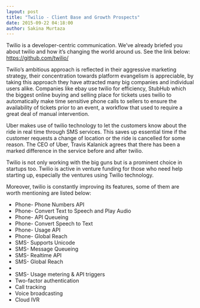 ```yaml
---
layout: post
title: "Twilio - Client Base and Growth Prospects"
date: 2015-09-22 04:18:00
author: Sakina Murtaza
---
```

Twilio is a developer-centric communication. We’ve already briefed you about twilio and how it’s changing the world around us. 
See the link below: <https://github.com/twilio/>

Twilio’s ambitious approach is reflected in their aggressive marketing strategy,  their concentration towards platform evangelism is appreciable, by taking this approach they have attracted many big companies and individual users alike. Companies like ebay use twilio for efficiency, StubHub which the biggest online buying and selling place for tickets uses twilio to automatically make time sensitive phone calls to sellers to ensure the availability of tickets prior to an event, a workflow that used to require a great deal of manual intervention.

Uber makes use of twilio technology to let the customers know about the ride in real time through SMS services. This saves up essential time if the customer requests a change of location or the ride is cancelled for some reason. The CEO of Uber, Travis Kalanick agrees that there has been a marked difference in the service before and after twilio.  

Twilio is not only working with the big guns but is a prominent choice in startups too. Twilio is active in venture funding for those who need help starting up, especially the ventures using Twilio technology. 

Moreover, twilio is constantly improving its features, some of them are worth mentioning are listed below:
<ul>
<li> Phone- Phone Numbers API </li>
<li> Phone- Convert Text to Speech and Play Audio </li>
<li> Phone- API Queueing </li>
<li> Phone- Convert Speech to Text </li>
<li> Phone- Usage API </li>
<li> Phone- Global Reach </li>
<li> SMS- Supports Unicode </li>
<li> SMS- Message Queueing </li>
<li> SMS- Realtime API </li>
<li> SMS- Global Reach <li>
<li> SMS- Usage metering & API triggers </li>
<li> Two-factor authentication </li>
<li> Call tracking </li>
<li> Voice broadcasting </li>
<li> Cloud IVR </li>
</ul>

